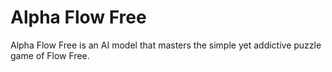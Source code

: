 # Alpha Flow Free

Alpha Flow Free is an AI model that masters the simple yet addictive puzzle game of Flow Free.
